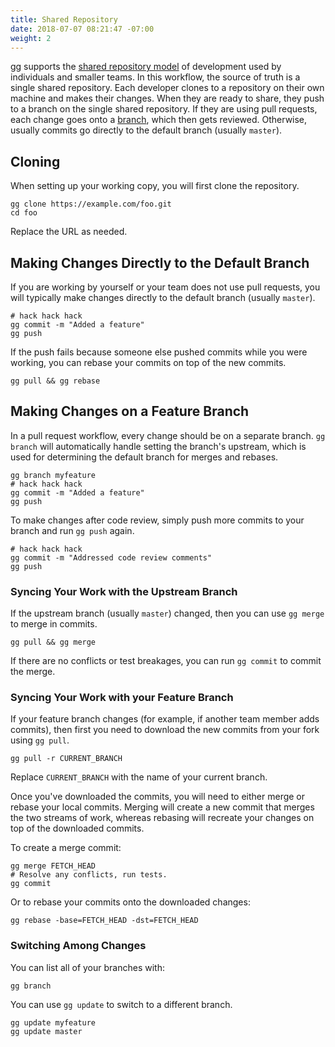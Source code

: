 ```yaml
---
title: Shared Repository
date: 2018-07-07 08:21:47 -07:00
weight: 2
---
```


gg supports the [shared repository model][models] of development used by
individuals and smaller teams. In this workflow, the source of truth is a single
shared repository. Each developer clones to a repository on their own machine
and makes their changes. When they are ready to share, they push to a branch on
the single shared repository. If they are using pull requests, each change goes
onto a [branch][], which then gets reviewed. Otherwise, usually commits go
directly to the default branch (usually `master`).

[models]: https://help.github.com/articles/about-collaborative-development-models/
[branch]: https://help.github.com/articles/about-branches/

## Cloning

When setting up your working copy, you will first clone the repository.

```shell
gg clone https://example.com/foo.git
cd foo
```

Replace the URL as needed.

## Making Changes Directly to the Default Branch

If you are working by yourself or your team does not use pull requests, you will
typically make changes directly to the default branch (usually `master`).

```shell
# hack hack hack
gg commit -m "Added a feature"
gg push
```

If the push fails because someone else pushed commits while you were working,
you can rebase your commits on top of the new commits.

```shell
gg pull && gg rebase
```

## Making Changes on a Feature Branch

In a pull request workflow, every change should be on a separate branch. `gg
branch` will automatically handle setting the branch's upstream, which is used
for determining the default branch for merges and rebases.

```shell
gg branch myfeature
# hack hack hack
gg commit -m "Added a feature"
gg push
```

To make changes after code review, simply push more commits to your branch and
run `gg push` again.

```shell
# hack hack hack
gg commit -m "Addressed code review comments"
gg push
```

### Syncing Your Work with the Upstream Branch

If the upstream branch (usually `master`) changed, then you can use `gg merge`
to merge in commits.

```shell
gg pull && gg merge
```

If there are no conflicts or test breakages, you can run `gg commit` to commit
the merge.

### Syncing Your Work with your Feature Branch

If your feature branch changes (for example, if another team member adds
commits), then first you need to download the new commits from your fork using
`gg pull`.

```shell
gg pull -r CURRENT_BRANCH
```

Replace `CURRENT_BRANCH` with the name of your current branch.

Once you've downloaded the commits, you will need to either merge or rebase your
local commits. Merging will create a new commit that merges the two streams of
work, whereas rebasing will recreate your changes on top of the downloaded
commits.

To create a merge commit:

```shell
gg merge FETCH_HEAD
# Resolve any conflicts, run tests.
gg commit
```

Or to rebase your commits onto the downloaded changes:

```shell
gg rebase -base=FETCH_HEAD -dst=FETCH_HEAD
```

### Switching Among Changes

You can list all of your branches with:

```shell
gg branch
```

You can use `gg update` to switch to a different branch.

```shell
gg update myfeature
gg update master
```
